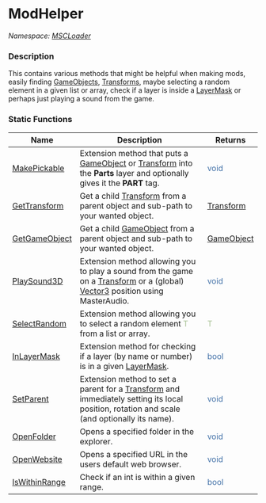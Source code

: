 # ModHelper

*Namespace: [MSCLoader](API/MSCLoader.md)*

### Description

This contains various methods that might be helpful when making mods, easily finding [GameObjects](https://docs.unity3d.com/500/Documentation/ScriptReference/GameObject.html), [Transforms](https://docs.unity3d.com/500/Documentation/ScriptReference/Transform.html), maybe selecting a random element in a given list or array, check if a layer is inside a [LayerMask](https://docs.unity3d.com/500/Documentation/ScriptReference/LayerMask.html) or perhaps just playing a sound from the game.

### Static Functions

Name | Description | Returns
---- | ----------- | -------
[MakePickable](API/MSCLoader.Helper/ModHelper/Functions/MakePickable.md) | Extension method that puts a [GameObject](https://docs.unity3d.com/500/Documentation/ScriptReference/GameObject.html) or [Transform](https://docs.unity3d.com/500/Documentation/ScriptReference/Transform.html) into the **Parts** layer and optionally gives it the **PART** tag.  | <font color=#4170a7>void</font>
[GetTransform](API/MSCLoader.Helper/ModHelper/Functions/GetTransform.md) | Get a child [Transform](https://docs.unity3d.com/500/Documentation/ScriptReference/Transform.html) from a parent object and sub-path to your wanted object. | [Transform](https://docs.unity3d.com/500/Documentation/ScriptReference/Transform.html)
[GetGameObject](API/MSCLoader.Helper/ModHelper/Functions/GetGameObject.md) | Get a child [GameObject](https://docs.unity3d.com/500/Documentation/ScriptReference/GameObject.html) from a parent object and sub-path to your wanted object. | [GameObject](https://docs.unity3d.com/500/Documentation/ScriptReference/GameObject.html)
[PlaySound3D](API/MSCLoader.Helper/ModHelper/Functions/PlaySound3D.md) | Extension method allowing you to play a sound from the game on a [Transform](https://docs.unity3d.com/500/Documentation/ScriptReference/Transform.html) or a (global) [Vector3](https://docs.unity3d.com/500/Documentation/ScriptReference/Vector3.html) position using MasterAudio. | <font color=#4170a7>void</font>
[SelectRandom](API/MSCLoader.Helper/ModHelper/Functions/SelectRandom.md) | Extension method allowing you to select a random element <font color="#aac397">T</font> from a list or array. | <font color="#aac397">T</font>
[InLayerMask](API/MSCLoader.Helper/ModHelper/Functions/InLayerMask.md) | Extension method for checking if a layer (by name or number) is in a given [LayerMask](https://docs.unity3d.com/500/Documentation/ScriptReference/LayerMask.html). |<font color=#4170a7>bool</font>
[SetParent](API/MSCLoader.Helper/ModHelper/Functions/SetParent.md) | Extension method to set a parent for a [Transform](https://docs.unity3d.com/500/Documentation/ScriptReference/Transform.html) and immediately setting its local position, rotation and scale (and optionally its name). |<font color=#4170a7>void</font>
[OpenFolder](API/MSCLoader.Helper/ModHelper/Functions/OpenFolder.md) | Opens a specified folder in the explorer. |<font color=#4170a7>void</font>
[OpenWebsite](API/MSCLoader.Helper/ModHelper/Functions/OpenWebsite.md) | Opens a specified URL in the users default web browser. |<font color=#4170a7>void</font>
[IsWithinRange](API/MSCLoader.Helper/ModHelper/Functions/IsWithinRange.md) | Check if an int is within a given range. |<font color=#4170a7>bool</font>
